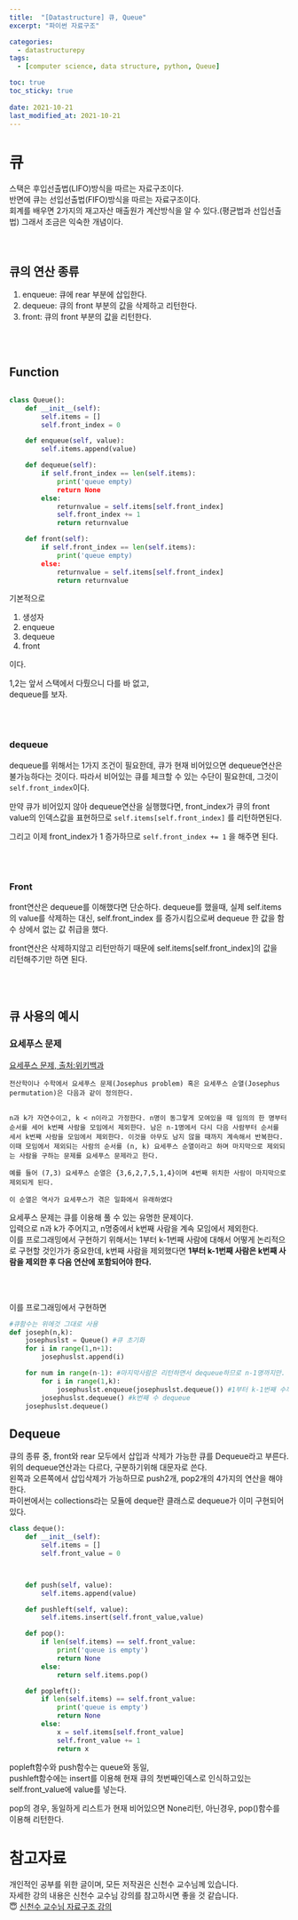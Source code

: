 ```yaml
---
title:  "[Datastructure] 큐, Queue"
excerpt: "파이썬 자료구조"

categories:
  - datastructurepy
tags:
  - [computer science, data structure, python, Queue]

toc: true
toc_sticky: true
 
date: 2021-10-21
last_modified_at: 2021-10-21
---
```




# 큐

스택은 후입선출법(LIFO)방식을 따르는 자료구조이다.  
반면에 큐는 선입선출법(FIFO)방식을 따르는 자료구조이다.  
회계를 배우면 2가지의 재고자산 매출원가 계산방식을 알 수 있다.(평균법과 선입선출법) 그래서 조금은 익숙한 개념이다.  
<br>
<br>

## 큐의 연산 종류
1. enqueue: 큐에 rear 부분에 삽입한다.
2. dequeue: 큐의 front 부분의 값을 삭제하고 리턴한다.
3. front: 큐의 front 부분의 값을 리턴한다.

<br>
<br>

## Function

```python

class Queue():
    def __init__(self):
        self.items = []
        self.front_index = 0

    def enqueue(self, value):
        self.items.append(value)

    def dequeue(self):
        if self.front_index == len(self.items):
            print('queue empty)
            return None
        else:
            returnvalue = self.items[self.front_index]
            self.front_index += 1
            return returnvalue

    def front(self):
        if self.front_index == len(self.items):
            print('queue empty)
        else:
            returnvalue = self.items[self.front_index]
            return returnvalue
```

기본적으로
1. 생성자
2. enqueue
3. dequeue
4. front

이다.  


1,2는 앞서 스택에서 다뤘으니 다를 바 없고,  
dequeue를 보자.  


<br>
<br>

### dequeue

dequeue를 위해서는 1가지 조건이 필요한데, 큐가 현재 비어있으면 dequeue연산은 불가능하다는 것이다. 따라서 비어있는 큐를 체크할 수 있는 수단이 필요한데, 그것이 `self.front_index`이다.  

만약 큐가 비어있지 않아 dequeue연산을 실행했다면,  front_index가 큐의 front value의 인덱스값을 표현하므로 `self.items[self.front_index]` 를 리턴하면된다.  

그리고 이제 front_index가 1 증가하므로 `self.front_index += 1` 을 해주면 된다.  


<br>
<br>

### Front

front연산은 dequeue를 이해했다면 단순하다. dequeue를 했을때, 실제 self.items의 value를 삭제하는 대신, self.front_index 를 증가시킴으로써 dequeue 한 값을 함수 상에서 없는 값 취급을 했다.  

front연산은 삭제하지않고 리턴만하기 때문에 self.items[self.front_index]의 값을  
리턴해주기만 하면 된다.  



<br>
<br>

## 큐 사용의 예시

### 요세푸스 문제

[요세푸스 문제, 출처:위키백과](https://ko.wikipedia.org/wiki/%EC%9A%94%EC%84%B8%ED%91%B8%EC%8A%A4_%EB%AC%B8%EC%A0%9C)  

```
전산학이나 수학에서 요세푸스 문제(Josephus problem) 혹은 요세푸스 순열(Josephus permutation)은 다음과 같이 정의한다.  


n과 k가 자연수이고, k < n이라고 가정한다. n명이 동그랗게 모여있을 때 임의의 한 명부터 순서를 세어 k번째 사람을 모임에서 제외한다. 남은 n-1명에서 다시 다음 사람부터 순서를 세서 k번째 사람을 모임에서 제외한다. 이것을 아무도 남지 않을 때까지 계속해서 반복한다. 이때 모임에서 제외되는 사람의 순서를 (n, k) 요세푸스 순열이라고 하며 마지막으로 제외되는 사람을 구하는 문제를 요세푸스 문제라고 한다.

예를 들어 (7,3) 요세푸스 순열은 {3,6,2,7,5,1,4}이며 4번째 위치한 사람이 마지막으로 제외되게 된다.

이 순열은 역사가 요세푸스가 겪은 일화에서 유래하였다
```


요세푸스 문제는 큐를 이용해 풀 수 있는 유명한 문제이다.  
입력으로 n과 k가 주어지고, n명중에서 k번째 사람을 계속 모임에서 제외한다.  
이를 프로그래밍에서 구현하기 위해서는 1부터 k-1번째 사람에 대해서 어떻게 논리적으로 구현할 것인가가 중요한데, k번째 사람을 제외했다면 <b>1부터 k-1번째 사람은 k번째 사람을 제외한 후 다음 연산에 포함되어야 한다.</b>  

<br>
<br>

이를 프로그래밍에서 구현하면

```python
#큐함수는 위에것 그대로 사용
def joseph(n,k):
    josephuslst = Queue() #큐 초기화
    for i in range(1,n+1):
        josephuslst.append(i)

    for num in range(n-1): #마지막사람은 리턴하면서 dequeue하므로 n-1명까지만.
        for i in range(1,k):
            josephuslst.enqueue(josephuslst.dequeue()) #1부터 k-1번째 수까지 dequeue하고 바로 enqueue
        josephuslst.dequeue() #k번째 수 dequeue
    josephuslst.dequeue()
```


## Dequeue

큐의 종류 중, front와 rear 모두에서 삽입과 삭제가 가능한 큐를 Dequeue라고 부른다.  
위의 dequeue연산과는 다르다, 구분하기위해 대문자로 쓴다.  
왼쪽과 오른쪽에서 삽입삭제가 가능하므로 push2개, pop2개의 4가지의 연산을 해야한다.  
파이썬에서는 collections라는 모듈에 deque란 클래스로 dequeue가 이미 구현되어 있다.  

```python
class deque():
    def __init__(self):
        self.items = []
        self.front_value = 0



    def push(self, value):
        self.items.append(value)

    def pushleft(self, value):
        self.items.insert(self.front_value,value)

    def pop():
        if len(self.items) == self.front_value:
            print('queue is empty')
            return None
        else:
            return self.items.pop()

    def popleft():
        if len(self.items) == self.front_value:
            print('queue is empty')
            return None
        else:
            x = self.items[self.front_value]
            self.front_value += 1
            return x
```

popleft함수와 push함수는 queue와 동일,  
pushleft함수에는 insert를 이용해 현재 큐의 첫번째인덱스로 인식하고있는 self.front_value에 value를 넣는다.  

pop의 경우, 동일하게 리스트가 현재 비어있으면 None리턴, 아닌경우, pop()함수를 이용해 리턴한다.

# 참고자료
개인적인 공부를 위한 글이며, 모든 저작권은 신천수 교수님께 있습니다.  
자세한 강의 내용은 신천수 교수님 강의를 참고하시면 좋을 것 같습니다.  
😇 [신천수 교수님 자료구조 강의](https://www.youtube.com/c/ChanSuShin/featured)
